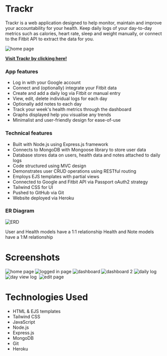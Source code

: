 # Trackr

Trackr is a web application designed to help monitor, maintain and improve your accountability for your health. Keep daily logs of your day-to-day metrics such as calories, heart rate, sleep and weight manually, or connect to the Fitbit API to extract the data for you.

![home page](https://i.imgur.com/vWlu7tk.png)

**[Visit Trackr by clicking here!](https://trackr-the0choi-1fa6c3dcf348.herokuapp.com/)**

### App features
* Log in with your Google account
* Connect and (optionally) integrate your Fitbit data
* Create and add a daily log via Fitbit or manual entry
* View, edit, delete individual logs for each day
* Optionally add notes to each day
* Track your week's health metrics through the dashboard
* Graphs displayed help you visualise any trends
* Minimalist and user-friendly design for ease-of-use

### Technical features
* Built with Node.js using Express.js framework
* Connects to MongoDB with Mongoose library to store user data
* Database stores data on users, health data and notes attached to daily logs
* Code structured using MVC design
* Demonstrates user CRUD operations using RESTful routing
* Employs EJS templates with partial views
* Connected to Google and Fitbit API via Passport oAuth2 strategy
* Tailwind CSS for UI
* Pushed to GitHub via Git
* Website deployed via Heroku

### ER Diagram
![ERD](https://i.imgur.com/BcjkTaW.png)

User and Health models have a 1:1 relationship
Health and Note models have a 1:M relationship

# Screenshots
![home page](https://i.imgur.com/vWlu7tk.png)
![logged in page](https://i.imgur.com/xxY41r2.png)
![dashboard](https://i.imgur.com/yzc4PZJ.png)
![dashboard 2](https://i.imgur.com/kAY9B3n.png)
![daily log](https://i.imgur.com/X1H76S8.png)
![day view log](https://i.imgur.com/s85T2T0.png) 
![edit page](https://i.imgur.com/42Qnbtz.png) 

# Technologies Used
* HTML & EJS templates
* Tailwind CSS
* JavaScript
* Node.js
* Express.js
* MongoDB
* Git
* Heroku
